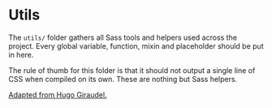 # Utils

The `utils/` folder gathers all Sass tools and helpers used across the project. Every global variable, function, mixin and placeholder should be put in here.

The rule of thumb for this folder is that it should not output a single line of CSS when compiled on its own. These are nothing but Sass helpers.

[Adapted from Hugo Giraudel.](https://github.com/HugoGiraudel/sass-boilerplate)